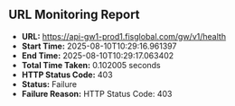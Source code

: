 ## URL Monitoring Report

- **URL:** https://api-gw1-prod1.fisglobal.com/gw/v1/health
- **Start Time:** 2025-08-10T10:29:16.961397
- **End Time:** 2025-08-10T10:29:17.063402
- **Total Time Taken:** 0.102005 seconds
- **HTTP Status Code:** 403
- **Status:** Failure
- **Failure Reason:** HTTP Status Code: 403
